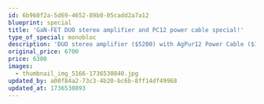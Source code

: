 ```yaml
---
id: 6b960f2a-5d69-4652-89b0-05cadd2a7a12
blueprint: special
title: 'GaN-FET DUO stereo amplifier and PC12 power cable special!'
type_of_special: monobloc
description: 'DUO stereo amplifier ($5200) with AgPur12 Power Cable ($1500 standard 1.5M)'
original_price: 6700
price: 6300
images:
  - thumbnail_img_5166-1736530840.jpg
updated_by: a00f84a2-73c3-4b20-bc6b-8ff14df49968
updated_at: 1736530893
---
```

